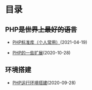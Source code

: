 # 目录

## PHP~~是世界上最好的语言~~

- [PHP标准库（个人常用）](./PHP标准库（个人常用）)(2021-04-19)

- [PHP的一些扩展](./PHP的一些扩展)(2020-10-28)

## 环境搭建

- [PHP运行环境搭建](../notes/linux/PHP运行环境搭建)(2020-09-28)
